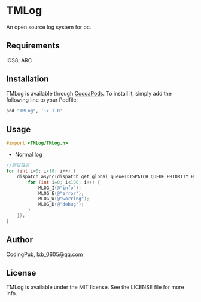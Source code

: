 # TMLog

An open source log system for oc.

## Requirements

iOS8, ARC

## Installation

TMLog is available through [CocoaPods](http://cocoapods.org). To install
it, simply add the following line to your Podfile:

```ruby
pod "TMLog", '~> 1.0'
```

## Usage

``` Objective-C
#import <TMLog/TMLog.h>
```

- Normal log

``` Objective-C
//测试日志
for (int i=0; i<10; i++) {
    dispatch_async(dispatch_get_global_queue(DISPATCH_QUEUE_PRIORITY_HIGH, 0), ^(void) {
        for (int i=0; i<100; i++) {
            MLOG_I(@"info");
            MLOG_E(@"error");
            MLOG_W(@"worring");
            MLOG_D(@"debug");
        }
    });
}
```

## Author

CodingPub, lxb_0605@qq.com

## License

TMLog is available under the MIT license. See the LICENSE file for more info.

